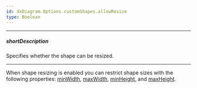 ```yaml
---
id: dxDiagram.Options.customShapes.allowResize
type: Boolean
---
```

---
##### shortDescription
Specifies whether the shape can be resized.

---
When shape resizing is enabled you can restrict shape sizes with the following properties: [minWidth](/api-reference/10%20UI%20Components/dxDiagram/1%20Configuration/customShapes/minWidth.md '/Documentation/ApiReference/UI_Components/dxDiagram/Configuration/customShapes/#minWidth'), [maxWidth](/api-reference/10%20UI%20Components/dxDiagram/1%20Configuration/customShapes/maxWidth.md '/Documentation/ApiReference/UI_Components/dxDiagram/Configuration/customShapes/#maxWidth'), [minHeight](/api-reference/10%20UI%20Components/dxDiagram/1%20Configuration/customShapes/minHeight.md '/Documentation/ApiReference/UI_Components/dxDiagram/Configuration/customShapes/#minHeight'), and [maxHeight](/api-reference/10%20UI%20Components/dxDiagram/1%20Configuration/customShapes/maxHeight.md '/Documentation/ApiReference/UI_Components/dxDiagram/Configuration/customShapes/#maxHeight').
